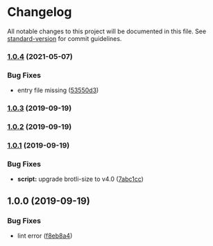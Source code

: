 # Changelog

All notable changes to this project will be documented in this file. See [standard-version](https://github.com/conventional-changelog/standard-version) for commit guidelines.

### [1.0.4](https://github.com/snowyu/json-canonicalize.ts/compare/v1.0.3...v1.0.4) (2021-05-07)


### Bug Fixes

* entry file missing ([53550d3](https://github.com/snowyu/json-canonicalize.ts/commit/53550d39a3a4aca2d56d25975db8b94d3da5a1ab))

### [1.0.3](https://github.com/snowyu/json-canonicalize/compare/v1.0.2...v1.0.3) (2019-09-19)

### [1.0.2](https://github.com/snowyu/json-canonicalize/compare/v1.0.1...v1.0.2) (2019-09-19)

### [1.0.1](https://github.com/snowyu/json-canonicalize/compare/v1.0.0...v1.0.1) (2019-09-19)

### Bug Fixes

- **script:** upgrade brotli-size to v4.0 ([7abc1cc](https://github.com/snowyu/json-canonicalize/commit/7abc1cc))

## 1.0.0 (2019-09-19)

### Bug Fixes

- lint error ([f8eb8a4](https://github.com/snowyu/json-canonicalize/commit/f8eb8a4))
